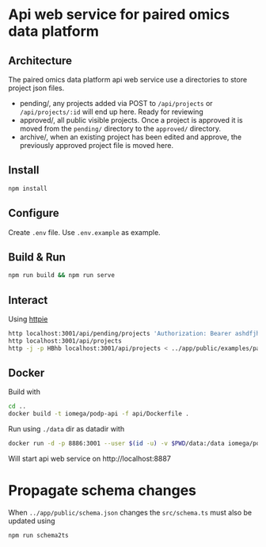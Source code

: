 # Api web service for paired omics data platform

## Architecture

The paired omics data platform api web service use a directories to store project json files.

* pending/, any projects added via POST to `/api/projects` or `/api/projects/:id` will end up here. Ready for reviewing
* approved/, all public visible projects. Once a project is approved it is moved from the `pending/` directory to the `approved/` directory.
* archive/, when an existing project has been edited and approve, the previously approved project file is moved here.

## Install

```bash
npm install
```
## Configure

Create `.env` file. 
Use `.env.example` as example.

## Build & Run

```bash
npm run build && npm run serve
```

## Interact

Using [httpie](https://httpie.org)
```bash
http localhost:3001/api/pending/projects 'Authorization: Bearer ashdfjhasdlkjfhalksdjhflak'
http localhost:3001/api/projects
http -j -p HBhb localhost:3001/api/projects < ../app/public/examples/paired_datarecord_MSV000078839_example.json
```

## Docker

Build with
```bash
cd ..
docker build -t iomega/podp-api -f api/Dockerfile .
```

Run using `./data` dir as datadir with
```bash
docker run -d -p 8886:3001 --user $(id -u) -v $PWD/data:/data iomega/podp-api
```
Will start api web service on http://localhost:8887

# Propagate schema changes

When `../app/public/schema.json` changes the `src/schema.ts` must also be updated using

```bash
npm run schema2ts
```
